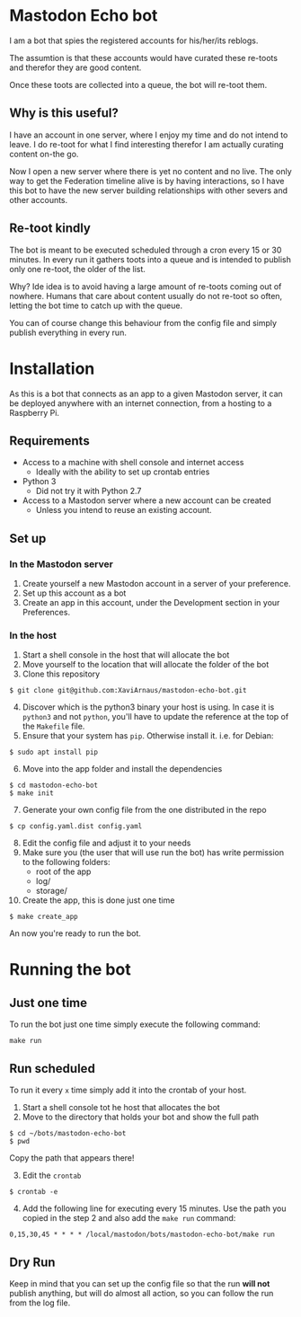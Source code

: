 # Mastodon Echo bot
I am a bot that spies the registered accounts for his/her/its reblogs.

The assumtion is that these accounts would have curated these re-toots and therefor they are good content.

Once these toots are collected into a queue, the bot will re-toot them.

## Why is this useful?
I have an account in one server, where I enjoy my time and do not intend to leave. I do re-toot for what I find interesting therefor I am actually curating content on-the go.

Now I open a new server where there is yet no content and no live. The only way to get the Federation timeline alive is by having interactions, so I have this bot to have the new server building relationships with other severs and other accounts.

## Re-toot kindly
The bot is meant to be executed scheduled through a cron every 15 or 30 minutes. In every run it gathers toots into a queue and is intended to publish only one re-toot, the older of the list.

Why? Ide idea is to avoid having a large amount of re-toots coming out of nowhere. Humans that care about content usually do not re-toot so often, letting the bot time to catch up with the queue.

You can of course change this behaviour from the config file and simply publish everything in every run.

# Installation
As this is a bot that connects as an app to a given Mastodon server, it can be deployed anywhere with an internet connection, from a hosting to a Raspberry Pi.

## Requirements
* Access to a machine with shell console and internet access
    * Ideally with the ability to set up crontab entries
* Python 3
    * Did not try it with Python 2.7
* Access to a Mastodon server where a new account can be created
    * Unless you intend to reuse an existing account.

## Set up

### In the Mastodon server
1. Create yourself a new Mastodon account in a server of your preference.
2. Set up this account as a bot
3. Create an app in this account, under the Development section in your Preferences.

### In the host
1. Start a shell console in the host that will allocate the bot
2. Move yourself to the location that will allocate the folder of the bot
3. Clone this repository
```
$ git clone git@github.com:XaviArnaus/mastodon-echo-bot.git
```
4. Discover which is the python3 binary your host is using. In case it is `python3` and not `python`, you'll have to update the reference at the top of the `Makefile` file.
5. Ensure that your system has `pip`. Otherwise install it. i.e. for Debian:
```
$ sudo apt install pip
```
6. Move into the app folder and install the dependencies
```
$ cd mastodon-echo-bot
$ make init
```
7. Generate your own config file from the one distributed in the repo
```
$ cp config.yaml.dist config.yaml
```
8. Edit the config file and adjust it to your needs
9. Make sure you (the user that will use run the bot) has write permission to the following folders:
    * root of the app
    * log/
    * storage/
10. Create the app, this is done just one time
```
$ make create_app
```

An now you're ready to run the bot.

# Running the bot
## Just one time
To run the bot just one time simply execute the following command:
```
make run
```

## Run scheduled
To run it every `x` time simply add it into the crontab of your host.
1. Start a shell console tot he host that allocates the bot
2. Move to the directory that holds your bot and show the full path
```
$ cd ~/bots/mastodon-echo-bot
$ pwd
```
Copy the path that appears there!

3. Edit the `crontab`
```
$ crontab -e
```
4. Add the following line for executing every 15 minutes. Use the path you copied in the step 2 and also add the `make run` command:
```
0,15,30,45 * * * * /local/mastodon/bots/mastodon-echo-bot/make run
```

## Dry Run
Keep in mind that you can set up the config file so that the run **will not** publish anything, but will do almost all action, so you can follow the run from the log file.
